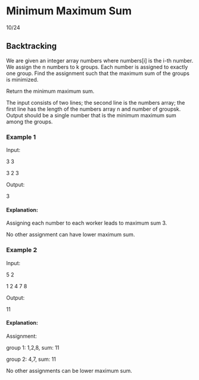 # Minimum Maximum Sum
10/24
## Backtracking

We are given an integer array numbers where numbers[i] is the i-th number. We assign the n numbers to k groups. Each number is assigned to exactly one group. Find the assignment such that the maximum sum of the groups is minimized.

Return the minimum maximum sum.

The input consists of two lines; the second line is the numbers array; the first line has the length of the numbers array n and number of groupsk. Output should be a single number that is the minimum maximum sum among the groups.

### Example 1

Input:

3 3

3 2 3

Output:

3

#### Explanation:

Assigning each number to each worker leads to maximum sum 3.

No other assignment can have lower maximum sum.

### Example 2

Input:

5 2

1 2 4 7 8

Output:

11

#### Explanation:

Assignment: 

group 1: 1,2,8, sum: 11

group 2: 4,7, sum: 11

No other assignments can be lower maximum sum.
